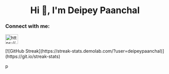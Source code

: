 <h1 align="center">Hi 👋, I'm Deipey Paanchal</h1>

<h3 align="left">Connect with me:</h3>
<p align="left">
<a href="https://www.linkedin.com/in/deipeypaanchal" target="_blank"><img align="center" src="https://raw.githubusercontent.com/rahuldkjain/github-profile-readme-generator/master/src/images/icons/Social/linked-in-alt.svg" alt="https://www.linkedin.com/in/deipeypaanchal" height="30" width="40" /></a>
</p>

<p>[![GitHub Streak](https://streak-stats.demolab.com/?user=deipeypaanchal)](https://git.io/streak-stats)</p>p
